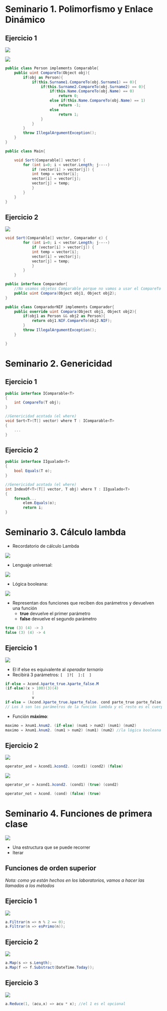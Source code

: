 # Seminario 1. Polimorfismo y Enlace Dinámico

## Ejercicio 1

![](img/Pasted%20image%2020240202191146.png)

![](img/Pasted%20image%2020240202191207.png)

````cs
public class Person implements Comparable{
	public uint CompareTo(Object obj){
		if(obj as Person){
			if(this.Surname1.CompareTo(obj.Surname1) == 0){
				if(this.Surname2.CompareTo(obj.Surname2) == 0){
					if(this.Name.CompareTo(obj.Name) == 0)
						return 0;
					else if(this.Name.CompareTo(obj.Name) == 1)
						return -1;
					else
						return 1;
				}
			}
		}
		throw IllegalArgumentException();
	}
}

public class Main{

	void Sort(Comparable[] vector) { 
		for (int i=0; i < vector.Length; j-‐-‐) 
			if (vector[i] > vector[j]) { 
			int temp = vector[i]; 
			vector[i] = vector[j]; 
			vector[j] = temp; 
			} 
		}
	}
}
````

## Ejercicio 2

![](img/Pasted%20image%2020240202193709.png)

````cs
void Sort(Comparable[] vector, Comparador c) { 
		for (int i=0; i < vector.Length; j-‐-‐) 
			if (vector[i] > vector[j]) { 
			int temp = vector[i]; 
			vector[i] = vector[j]; 
			vector[j] = temp; 
			} 
		}
	}

public interface Comparador{
	//No usamos objetos Comparable porque no vamos a usar el CompareTo
	public uint Compara(Object obj1, Object obj2);
}

public class ComparadorNIF implements Comparador{
	public override uint Compara(Object obj1, Object obj2){
		if(obj1 as Person && obj2 as Person){
			return obj1.NIF.CompareTo(obj2.NIF);
		}
		throw IllegalArgumentException();
	}

}
````

# Seminario 2. Genericidad

## Ejercicio 1

````cs
public interface IComparable<T> 
{
	int CompareTo(T obj);
}

//Genericidad acotada (el where)
void Sort<T>(T[] vector) where T : IComparable<T>
{
	...
}
````

## Ejercicio 2

````cs
public interface IIgualado<T>
{
	bool Equals(T o);
}

//Genericidad acotada (el where)
int IndexOf<T>(T[] vector, T obj) where T : IIgualado<T>
{
	foreach...
		elem.Equals(o);
		return i;
}
````

# Seminario 3. Cálculo lambda

- Recordatorio de cálculo Lambda

![](img/Pasted%20image%2020240301170956.png)

- Lenguaje universal:

![](img/Pasted%20image%2020240301171026.png)

- Lógica  booleana:

![](img/Pasted%20image%2020240301171053.png)

- Representan dos funciones que reciben dos parámetros y devuelven una función
	- **true** devuelve el primer parámetro
	- **false** devuelve el segundo parámetro

```cs
true (3) (4) -> 3
false (3) (4) -> 4
```

## Ejercicio 1

![](img/Pasted%20image%2020240301171613.png)

- El if else es equivalente al *operador ternario*
- Recibirá 3 parámetros: `[  ]?[  ]:[  ]`

```cs
if-else = λcond.λparte_true.λparte_false.M
(if-else)(x > 100)(3)(4)
			|
			v
if-else = (λcond.λparte_true.λparte_false. cond parte_true parte_false)
// Los λ son los parámetros de la función lambda y el resto es el cuerpo de la función
```

- Función **máximo**:

```cs
maximo = λnum1.λnum2. (if-else) (num1 > num2) (num1) (num2)
maximo = λnum1.λnum2. (num1 > num2) (num1) (num2) //la lógica booleana ya implementa la función if-else, por lo que no es necesaria especificarla
```

## Ejercicio 2

![](img/Pasted%20image%2020240301173855.png)

```cs
operator_and = λcond1.λcond2. (cond1) (cond2) (false)
```

![](img/Pasted%20image%2020240301174553.png)

```cs
operator_or = λcond1.λcond2. (cond1) (true) (cond2)
```

```cs
operator_not = λcond. (cond) (false) (true)
```

# Seminario 4. Funciones de primera clase

![](img/Pasted%20image%2020240315194231.png)

- Una estructura que se puede recorrer
- Iterar

## Funciones de orden superior

*Nota: como ya están hechos en los laboratorios, vamos a hacer las llamadas a los métodos*

## Ejercicio 1

![](img/Pasted%20image%2020240315194303.png)

```cs
a.Filtrar(n => n % 2 == 0);
a.Filtrar(n => esPrimo(n));
```

## Ejercicio 2

![](img/Pasted%20image%2020240315194313.png)

```cs
a.Map(s => s.Length);
a.Map(f => f.Substract(DateTime.Today));
```

## Ejercicio 3

![](img/Pasted%20image%2020240315194324.png)

```cs
a.Reduce(1, (acu,x) => acu * x); //el 1 es el opcional
```